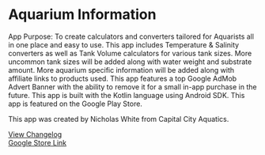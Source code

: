 # Aquarium Information

App Purpose:
To create calculators and converters tailored for Aquarists all in one place and easy to use.
This app includes Temperature & Salinity converters as well as Tank Volume calculators for various tank sizes.
More uncommon tank sizes will be added along with water weight and substrate amount.
More aquarium specific information will be added along with affiliate links to products used.
This app features a top Google AdMob Advert Banner with the ability to remove it for a small in-app purchase in the future.
This app is built with the Kotlin language using Android SDK.
This app is featured on the Google Play Store.

This app was created by Nicholas White from Capital City Aquatics.

[View Changelog](https://github.com/TheRealFalseReality/AquariumInformation/blob/793339b1c9f9a5d1d63d748df513aa6db0fca4cc/app/src/main/assets/Changelog.md)  
[Google Store Link](https://play.google.com/store/apps/details?id=cca.capitalcityaquatics.aquariuminfo&hl=en_US&pli=1)  
